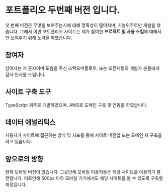 # 포트폴리오 두번째 버전 입니다.

첫 번째 버전은 무엇을 보여주는지에 대해 명확성이 떨어지며, 기능위주로만 개발을 했습니다.
그래서 이번 포트폴리오 사이트는 제가 참여한 **프로젝트 및 사용 스킬**에 대해서만 보여주기 위해 노력을 하였습니다.



## 참여자
참여자는 저 혼자이며 도움을 주신 스택오버플로우, 또는 오픈채팅의 개발자 분들에게 감사 인사를 드립니다. 



## 사이트 구축 도구

TypeScript 위주로 개발하였으며, AWS로 도메인 구축 및 연동을 하였습니다.



## 데이터 애널리틱스

사용자가 사이트에 접근하는 방식 및 지표를 통해 사이트 버전업 또는 도메인 재 구축을 하고 있습니다.



## 앞으로의 방향

현재 모바일 버전이 없습니다. 그로인해 모바일 이용자들은 해당 사이트를 이용하기 불편합니다.
이로인해 500px 이하 모바일 기기에서도 해당 사이트를 볼 수 있도록 구축할 예정입니다.
